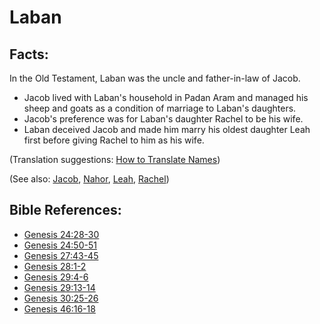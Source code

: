 # Laban #

## Facts: ##

In the Old Testament, Laban was the uncle and father-in-law of Jacob. 

* Jacob lived with Laban's household in Padan Aram and managed his sheep and goats as a condition of marriage to Laban's daughters.
* Jacob's preference was for Laban's daughter Rachel to be his wife.
* Laban deceived Jacob and made him marry his oldest daughter Leah first before giving Rachel to him as his wife.

(Translation suggestions: [How to Translate Names](en/ta-vol1/translate/man/translate-names))

(See also: [Jacob](../other/jacob.md), [Nahor](../other/nahor.md), [Leah](../other/leah.md), [Rachel](../other/rachel.md))

## Bible References: ##

* [Genesis 24:28-30](en/tn/gen/help/24/28)
* [Genesis 24:50-51](en/tn/gen/help/24/50)
* [Genesis 27:43-45](en/tn/gen/help/27/43)
* [Genesis 28:1-2](en/tn/gen/help/28/01)
* [Genesis 29:4-6](en/tn/gen/help/29/04)
* [Genesis 29:13-14](en/tn/gen/help/29/13)
* [Genesis 30:25-26](en/tn/gen/help/30/25)
* [Genesis 46:16-18](en/tn/gen/help/46/16)